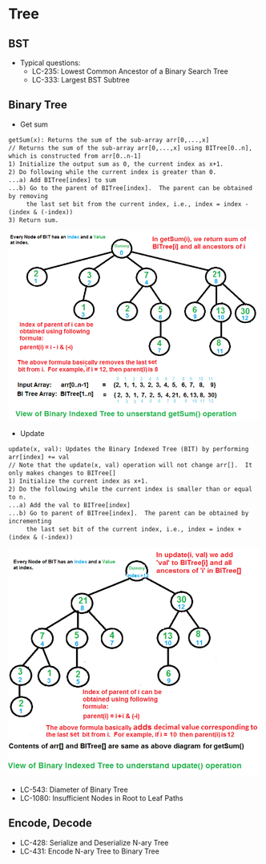# Tree

## BST
- Typical questions:
	- LC-235: Lowest Common Ancestor of a Binary Search Tree
	- LC-333: Largest BST Subtree

## Binary Tree
- Get sum
```
getSum(x): Returns the sum of the sub-array arr[0,...,x]
// Returns the sum of the sub-array arr[0,...,x] using BITree[0..n], which is constructed from arr[0..n-1]
1) Initialize the output sum as 0, the current index as x+1.
2) Do following while the current index is greater than 0.
...a) Add BITree[index] to sum
...b) Go to the parent of BITree[index].  The parent can be obtained by removing
     the last set bit from the current index, i.e., index = index - (index & (-index))
3) Return sum.
```
<img src="/python/leetcode/images/BITSum.png" alt="drawing" width="500"/>

- Update
```
update(x, val): Updates the Binary Indexed Tree (BIT) by performing arr[index] += val
// Note that the update(x, val) operation will not change arr[].  It only makes changes to BITree[]
1) Initialize the current index as x+1.
2) Do the following while the current index is smaller than or equal to n.
...a) Add the val to BITree[index]
...b) Go to parent of BITree[index].  The parent can be obtained by incrementing
     the last set bit of the current index, i.e., index = index + (index & (-index))
```
<img src="/python/leetcode/images/BITUpdate12.png" alt="drawing" width="500"/>

- LC-543: Diameter of Binary Tree
- LC-1080: Insufficient Nodes in Root to Leaf Paths

## Encode, Decode
- LC-428: Serialize and Deserialize N-ary Tree
- LC-431: Encode N-ary Tree to Binary Tree
